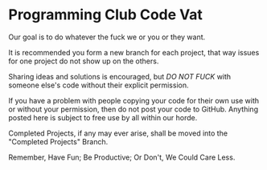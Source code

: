 # Programming Club Code Vat

Our goal is to do whatever the fuck we or you or they want.

It is recommended you form a new branch for each project, that way issues for one project do not show up on the others.

Sharing ideas and solutions is encouraged, but _DO NOT FUCK_ with someone else's code without their explicit permission.

If you have a problem with people copying your code for their own use with or without your permission, then do not post your code to GitHub. Anything posted here is subject to free use by all within our horde.

Completed Projects, if any may ever arise, shall be moved into the "Completed Projects" Branch.


Remember, Have Fun; Be Productive; Or Don't, We Could Care Less.
